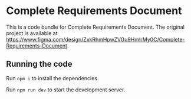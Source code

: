 
  # Complete Requirements Document

  This is a code bundle for Complete Requirements Document. The original project is available at https://www.figma.com/design/ZxkRhmHpwZVGu9HmIrMy0C/Complete-Requirements-Document.

  ## Running the code

  Run `npm i` to install the dependencies.

  Run `npm run dev` to start the development server.
  